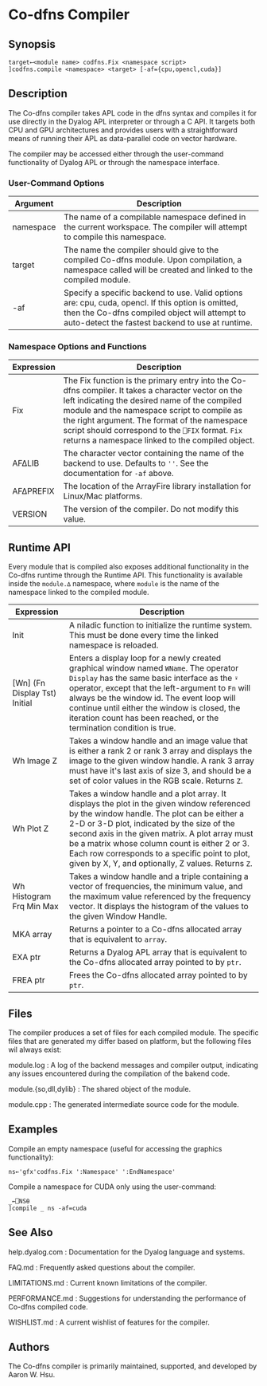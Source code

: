 ﻿# Co-dfns Compiler

## Synopsis

	target←<module name> codfns.Fix <namespace script>
	]codfns.compile <namespace> <target> [-af={cpu,opencl,cuda}]

## Description

The Co-dfns compiler takes APL code in the dfns syntax and compiles it for use directly in the Dyalog APL interpreter or through a C API. It targets both CPU and GPU architectures and provides users with a straightforward means of running their APL as data-parallel code on vector hardware. 

The compiler may be accessed either through the user-command functionality of Dyalog APL or through the namespace interface. 

### User-Command Options

Argument  | Description
--------- | -----------
namespace | The name of a compilable namespace defined in the current workspace. The compiler will attempt to compile this namespace.
target    | The name the compiler should give to the compiled Co-dfns module. Upon compilation, a namespace called <target> will be created and linked to the compiled module.
-af       | Specify a specific backend to use. Valid options are: cpu, cuda, opencl. If this option is omitted, then the Co-dfns compiled object will attempt to auto-detect the fastest backend to use at runtime.

### Namespace Options and Functions

Expression | Description
---------- | -----------
Fix        | The Fix function is the primary entry into the Co-dfns compiler. It takes a character vector on the left indicating the desired name of the compiled module and the namespace script to compile as the right argument. The format of the namespace script should correspond to the `⎕FIX` format. `Fix` returns a namespace linked to the compiled object.
AF∆LIB     | The character vector containing the name of the backend to use. Defaults to `''`. See the documentation for `-af` above.
AF∆PREFIX  | The location of the ArrayFire library installation for Linux/Mac platforms.
VERSION    | The version of the compiler. Do not modify this value.

## Runtime API

Every module that is compiled also exposes additional functionality in the Co-dfns runtime through the Runtime API. This functionality is available inside the `module.∆` namespace, where `module` is the name of the namespace linked to the compiled module.

Expression                    | Description
----------------------------- | -----------
Init                          | A niladic function to initialize the runtime system. This must be done every time the linked namespace is reloaded.
[Wn] (Fn Display Tst) Initial | Enters a display loop for a newly created graphical window named `WName`. The operator `Display` has the same basic interface as the `⍣` operator, except that the left-argument to `Fn` will always be the window id. The event loop will continue until either the window is closed, the iteration count has been reached, or the termination condition is true.
Wh Image Z                    | Takes a window handle and an image value that is either a rank 2 or rank 3 array and displays the image to the given window handle. A rank 3 array must have it's last axis of size 3, and should be a set of color values in the RGB scale. Returns `Z`.
Wh Plot Z                     | Takes a window handle and a plot array. It displays the plot in the given window referenced by the window handle. The plot can be either a 2-D or 3-D plot, indicated by the size of the second axis in the given matrix. A plot array must be a matrix whose column count is either 2 or 3. Each row corresponds to a specific point to plot, given by X, Y, and optionally, Z values. Returns `Z`.
Wh Histogram Frq Min Max      | Takes a window handle and a triple containing a vector of frequencies, the minimum value, and the maximum value referenced by the frequency vector. It displays the histogram of the values to the given Window Handle.
MKA array                     | Returns a pointer to a Co-dfns allocated array that is equivalent to `array`. 
EXA ptr                       | Returns a Dyalog APL array that is equivalent to the Co-dfns allocated array pointed to by `ptr`.
FREA ptr                      | Frees the Co-dfns allocated array pointed to by `ptr`.

## Files

The compiler produces a set of files for each compiled module. The specific files that are generated my differ based on platform, but the following files wil always exist:

module.log
: A log of the backend messages and compiler output, indicating any issues encountered during the compilation of the bakend code.

module.{so,dll,dylib}
: The shared object of the module.

module.cpp
: The generated intermediate source code for the module.

## Examples

Compile an empty namespace (useful for accessing the graphics functionality):

	ns←'gfx'codfns.Fix ':Namespace' ':EndNamespace'

Compile a namespace for CUDA only using the user-command:

	_←⎕NS⍬
	]compile _ ns -af=cuda

## See Also

help.dyalog.com
: Documentation for the Dyalog language and systems.

FAQ.md
: Frequently asked questions about the compiler.

LIMITATIONS.md
: Current known limitations of the compiler.

PERFORMANCE.md
: Suggestions for understanding the performance of Co-dfns compiled code.

WISHLIST.md
: A current wishlist of features for the compiler.

## Authors

The Co-dfns compiler is primarily maintained, supported, and developed by Aaron W. Hsu.